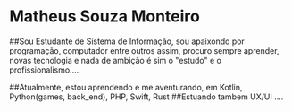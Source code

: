 # Matheus Souza Monteiro  




##Sou Estudante de Sistema de Informação, sou apaixondo por programação, computador entre outros assim, procuro sempre aprender, novas tecnologia e nada de ambição é sim o "estudo" e o profissionalismo....

##Atualmente, estou aprendendo e me aventurando, em Kotlin, Python(games, back_end), PHP, Swift, Rust
##Estuando tambem UX/UI .... 

